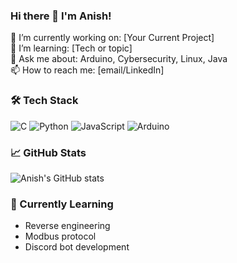 ### Hi there 👋 I'm Anish!

🔭 I’m currently working on: [Your Current Project]  
🌱 I’m learning: [Tech or topic]  
💬 Ask me about: Arduino, Cybersecurity, Linux, Java  
📫 How to reach me: [email/LinkedIn]

### 🛠 Tech Stack
![C](https://img.shields.io/badge/-C-00599C?style=flat&logo=c)
![Python](https://img.shields.io/badge/-Python-3776AB?style=flat&logo=python)
![JavaScript](https://img.shields.io/badge/-JavaScript-F7DF1E?style=flat&logo=javascript)
![Arduino](https://img.shields.io/badge/-Arduino-00979D?style=flat&logo=arduino)

### 📈 GitHub Stats
![Anish's GitHub stats](https://github-readme-stats.vercel.app/api?username=YOUR_USERNAME&show_icons=true&theme=radical)

### 🧠 Currently Learning
- Reverse engineering
- Modbus protocol
- Discord bot development
